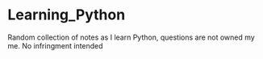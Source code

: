 # Learning_Python
Random collection of notes as I learn Python, questions are not owned my me. No infringment intended

